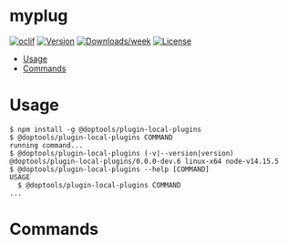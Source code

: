 myplug
======



[![oclif](https://img.shields.io/badge/cli-oclif-brightgreen.svg)](https://oclif.io)
[![Version](https://img.shields.io/npm/v/myplug.svg)](https://npmjs.org/package/myplug)
[![Downloads/week](https://img.shields.io/npm/dw/myplug.svg)](https://npmjs.org/package/myplug)
[![License](https://img.shields.io/npm/l/myplug.svg)](https://github.com/myrddraall/myplug/blob/master/package.json)

<!-- toc -->
* [Usage](#usage)
* [Commands](#commands)
<!-- tocstop -->
# Usage
<!-- usage -->
```sh-session
$ npm install -g @doptools/plugin-local-plugins
$ @doptools/plugin-local-plugins COMMAND
running command...
$ @doptools/plugin-local-plugins (-v|--version|version)
@doptools/plugin-local-plugins/0.0.0-dev.6 linux-x64 node-v14.15.5
$ @doptools/plugin-local-plugins --help [COMMAND]
USAGE
  $ @doptools/plugin-local-plugins COMMAND
...
```
<!-- usagestop -->
# Commands
<!-- commands -->

<!-- commandsstop -->
